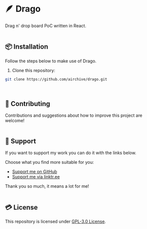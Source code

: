 # 🪶 Drago
Drag n' drop board PoC written in React.  
&nbsp;

## 📦 Installation  
Follow the steps below to make use of Drago.
&nbsp;

1. Clone this repository:  
```bash
git clone https://github.com/airchive/drago.git
```
&nbsp;

## 🤝 Contributing  
Contributions and suggestions about how to improve this project are welcome!  
&nbsp;  

## 💚 Support  
If you want to support my work you can do it with the links below.  

Choose what you find more suitable for you:  
- [Support me on GitHub](https://github.com/sponsors/Airscripts)  
- [Support me via linktr.ee](https://linktr.ee/airscript)  

Thank you so much, it means a lot for me!  
&nbsp;  

## 💳 License  
This repository is licensed under [GPL-3.0 License](https://github.com/airchive/drago/blob/main/LICENSE).  
&nbsp;
